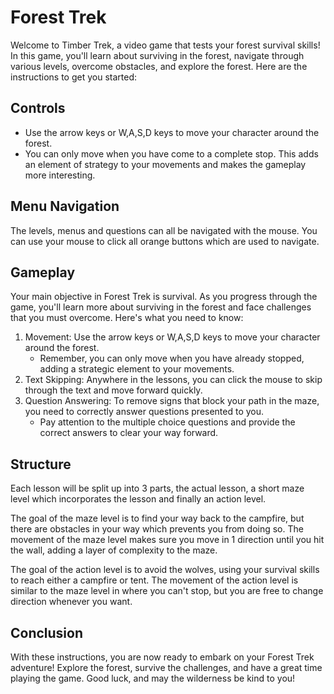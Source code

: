# Forest Trek

Welcome to Timber Trek, a video game that tests your forest survival skills! In this game, you'll learn about surviving in the forest, navigate through various levels, overcome obstacles, and explore the forest. Here are the instructions to get you started:

## Controls

- Use the arrow keys or W,A,S,D keys to move your character around the forest.
- You can only move when you have come to a complete stop. This adds an element of strategy to your movements and makes the gameplay more interesting.

## Menu Navigation

The levels, menus and questions can all be navigated with the mouse. You can use your mouse to click all orange buttons which are used to navigate.

## Gameplay

Your main objective in Forest Trek is survival. As you progress through the game, you'll learn more about surviving in the forest and face challenges that you must overcome. Here's what you need to know:

1. Movement: Use the arrow keys or W,A,S,D keys to move your character around the forest.
   - Remember, you can only move when you have already stopped, adding a strategic element to your movements.
2. Text Skipping: Anywhere in the lessons, you can click the mouse to skip through the text and move forward quickly.
3. Question Answering: To remove signs that block your path in the maze, you need to correctly answer questions presented to you.
   - Pay attention to the multiple choice questions and provide the correct answers to clear your way forward.

## Structure

Each lesson will be split up into 3 parts, the actual lesson, a short maze level which incorporates the lesson and finally an action level.

The goal of the maze level is to find your way back to the campfire, but there are obstacles in your way which prevents you from doing so.
The movement of the maze level makes sure you move in 1 direction until you hit the wall, adding a layer of complexity to the maze.

The goal of the action level is to avoid the wolves, using your survival skills to reach either a campfire or tent.
The movement of the action level is similar to the maze level in where you can't stop, but you are free to change direction whenever you want.

## Conclusion

With these instructions, you are now ready to embark on your Forest Trek adventure! Explore the forest, survive the challenges, and have a great time playing the game. Good luck, and may the wilderness be kind to you!
